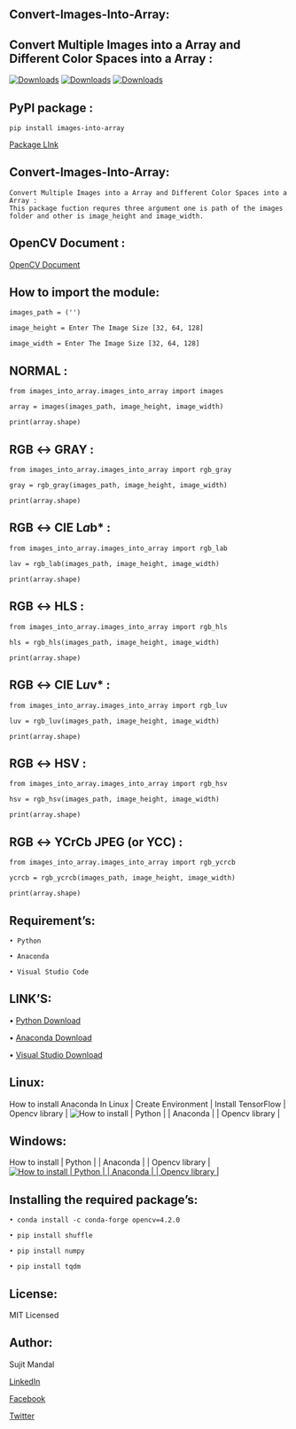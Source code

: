 ## Convert-Images-Into-Array:

## Convert Multiple Images into a Array and Different Color Spaces into a Array :
[![Downloads](https://pepy.tech/badge/images-into-array)](https://pepy.tech/project/images-into-array) [![Downloads](https://pepy.tech/badge/images-into-array/month)](https://pepy.tech/project/images-into-array/month) [![Downloads](https://pepy.tech/badge/images-into-array/week)](https://pepy.tech/project/images-into-array/week)
## PyPI package : 
```
pip install images-into-array
```

[Package LInk](https://pypi.org/project/images-into-array/)

## Convert-Images-Into-Array:
```
Convert Multiple Images into a Array and Different Color Spaces into a Array :
This package fuction requres three argument one is path of the images folder and other is image_height and image_width.
```
OpenCV Document :
-----------------
[OpenCV Document](https://docs.opencv.org/3.4/de/d25/imgproc_color_conversions.html)

## How to import the module:
```
images_path = ('')

image_height = Enter The Image Size [32, 64, 128]

image_width = Enter The Image Size [32, 64, 128]
```
## NORMAL :
```
from images_into_array.images_into_array import images

array = images(images_path, image_height, image_width)

print(array.shape)
```
## RGB ↔ GRAY :
```
from images_into_array.images_into_array import rgb_gray

gray = rgb_gray(images_path, image_height, image_width)

print(array.shape)
```
## RGB ↔ CIE L*a*b* :
```
from images_into_array.images_into_array import rgb_lab

lav = rgb_lab(images_path, image_height, image_width)

print(array.shape)
```
## RGB ↔ HLS :
```
from images_into_array.images_into_array import rgb_hls

hls = rgb_hls(images_path, image_height, image_width)

print(array.shape)
```
## RGB ↔ CIE L*u*v* :
```
from images_into_array.images_into_array import rgb_luv

luv = rgb_luv(images_path, image_height, image_width)

print(array.shape)
```
## RGB ↔ HSV :
```
from images_into_array.images_into_array import rgb_hsv

hsv = rgb_hsv(images_path, image_height, image_width)

print(array.shape)
```
## RGB ↔ YCrCb JPEG (or YCC) :
```
from images_into_array.images_into_array import rgb_ycrcb

ycrcb = rgb_ycrcb(images_path, image_height, image_width)

print(array.shape)
```

## Requirement’s:
```
• Python 

• Anaconda

• Visual Studio Code
```
## LINK’S:
• [Python Download](https://www.python.org/downloads/)

• [Anaconda Download](https://www.anaconda.com/downloads)

• [Visual Studio Download](https://code.visualstudio.com/Download)

## Linux:
 How to install Anaconda In Linux | Create Environment | Install TensorFlow | Opencv library |
 ![[How to install | Python | | Anaconda | | Opencv library |](https://yt-embed.herokuapp.com/embed?v=Mfbrxy8gK6A)](https://www.youtube.com/watch?v=Mfbrxy8gK6A "How to install Anaconda In Linux | Create Environment | Install TensorFlow | Opencv library |")

##  Windows:
How to install | Python | | Anaconda | | Opencv library |
 [![How to install | Python | | Anaconda | | Opencv library |](https://yt-embed.herokuapp.com/embed?v=eVV3byQlYvA)](https://www.youtube.com/watch?v=eVV3byQlYvA "How to install | Python | | Anaconda | | Opencv library |")

## Installing the required package’s:
```
• conda install -c conda-forge opencv=4.2.0

• pip install shuffle

• pip install numpy

• pip install tqdm
```
License:
--------
MIT Licensed

Author:
-------
Sujit Mandal

[LinkedIn](https://www.linkedin.com/in/sujit-mandal-91215013a/)

[Facebook](https://www.facebook.com/sujit.mandal.33671748)

[Twitter](https://twitter.com/mandalsujit37)
